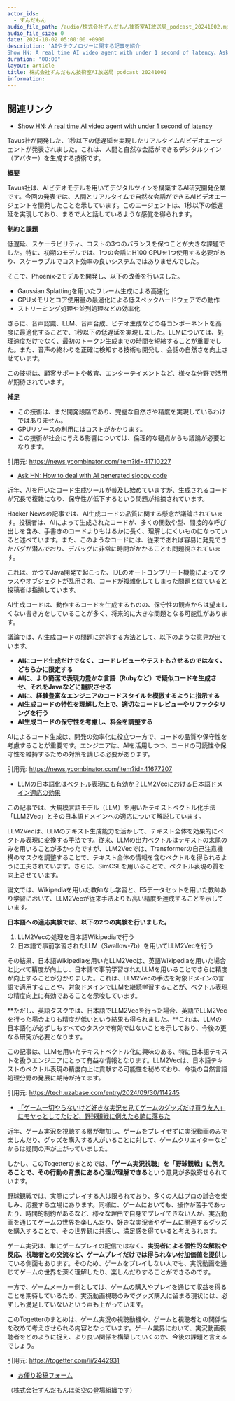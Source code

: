 ```yaml
---
actor_ids:
  - ずんだもん
audio_file_path: /audio/株式会社ずんだもん技術室AI放送局_podcast_20241002.mp3
audio_file_size: 0
date: 2024-10-02 05:00:00 +0900
description: 'AIやテクノロジーに関する記事を紹介  
Show HN: A real time AI video agent with under 1 second of latency、Ask HN: How to deal with AI generated sloppy code、LLMの日本語化はベクトル表現にも有効か？LLM2Vecにおける日本語ドメイン適応の効果、「ゲーム一切やらないけど好きな実況を見てゲームのグッズだけ買う友人」にモヤっとしてたけど、野球観戦に例えたら腑に落ちた'
duration: "00:00"
layout: article
title: 株式会社ずんだもん技術室AI放送局 podcast 20241002
information: 
---
```


## 関連リンク


- [Show HN: A real time AI video agent with under 1 second of latency](https://news.ycombinator.com/item?id=41710227)  


Tavus社が開発した、1秒以下の低遅延を実現したリアルタイムAIビデオエージェントが発表されました。これは、人間と自然な会話ができるデジタルツイン（アバター）を生成する技術です。

**概要**

Tavus社は、AIビデオモデルを用いてデジタルツインを構築するAI研究開発企業です。今回の発表では、人間とリアルタイムで自然な会話ができるAIビデオエージェントを開発したことを示しています。このエージェントは、1秒以下の低遅延を実現しており、まるで人と話しているような感覚を得られます。

**制約と課題**

低遅延、スケーラビリティ、コストの3つのバランスを保つことが大きな課題でした。特に、初期のモデルでは、1つの会話にH100 GPUを1つ使用する必要があり、スケーラブルでコスト効率の良いシステムではありませんでした。

そこで、Phoenix-2モデルを開発し、以下の改善を行いました。

- Gaussian Splattingを用いたフレーム生成による高速化
- GPUメモリとコア使用量の最適化による低スペックハードウェアでの動作
- ストリーミング処理や並列処理などの効率化

さらに、音声認識、LLM、音声合成、ビデオ生成などの各コンポーネントを高度に最適化することで、1秒以下の低遅延を実現しました。LLMについては、処理速度だけでなく、最初のトークン生成までの時間を短縮することが重要でした。また、音声の終わりを正確に検知する技術も開発し、会話の自然さを向上させています。

この技術は、顧客サポートや教育、エンターテイメントなど、様々な分野で活用が期待されています。


  
**補足**

-  この技術は、まだ開発段階であり、完璧な自然さや精度を実現しているわけではありません。
-  GPUリソースの利用にはコストがかかります。
-  この技術が社会に与える影響については、倫理的な観点からも議論が必要となります。




引用元: https://news.ycombinator.com/item?id=41710227


- [Ask HN: How to deal with AI generated sloppy code](https://news.ycombinator.com/item?id=41677207)  


近年、AIを用いたコード生成ツールが普及し始めていますが、生成されるコードが冗長で複雑になり、保守性が低下するという問題が指摘されています。

Hacker Newsの記事では、AI生成コードの品質に関する懸念が議論されています。投稿者は、AIによって生成されたコードが、多くの関数や型、間接的な呼び出しを含み、手書きのコードよりもはるかに長く、理解しにくいものになっていると述べています。また、このようなコードには、従来であれば容易に発見できたバグが潜んでおり、デバッグに非常に時間がかかることも問題視されています。

これは、かつてJava開発で起こった、IDEのオートコンプリート機能によってクラスやオブジェクトが乱用され、コードが複雑化してしまった問題と似ていると投稿者は指摘しています。

AI生成コードは、動作するコードを生成するものの、保守性の観点からは望ましくない書き方をしていることが多く、将来的に大きな問題となる可能性があります。

議論では、AI生成コードの問題に対処する方法として、以下のような意見が出ています。

* **AIにコード生成だけでなく、コードレビューやテストもさせるのではなく、どちらかに限定する**
* **AIに、より簡潔で表現力豊かな言語（Rubyなど）で疑似コードを生成させ、それをJavaなどに翻訳させる**
* **AIに、経験豊富なエンジニアのコードスタイルを模倣するように指示する**
* **AI生成コードの特性を理解した上で、適切なコードレビューやリファクタリングを行う**
* **AI生成コードの保守性を考慮し、料金を調整する**

AIによるコード生成は、開発の効率化に役立つ一方で、コードの品質や保守性を考慮することが重要です。エンジニアは、AIを活用しつつ、コードの可読性や保守性を維持するための対策を講じる必要があります。




引用元: https://news.ycombinator.com/item?id=41677207


- [LLMの日本語化はベクトル表現にも有効か？LLM2Vecにおける日本語ドメイン適応の効果](https://tech.uzabase.com/entry/2024/09/30/114245)  


この記事では、大規模言語モデル（LLM）を用いたテキストベクトル化手法「LLM2Vec」とその日本語ドメインへの適応について解説しています。

LLM2Vecは、LLMのテキスト生成能力を活かして、テキスト全体を効果的にベクトル表現に変換する手法です。従来、LLMの出力ベクトルはテキストの末尾のみを用いることが多かったですが、LLM2Vecでは、Transformerの自己注意機構のマスクを調整することで、テキスト全体の情報を含むベクトルを得られるように工夫されています。さらに、SimCSEを用いることで、ベクトル表現の質を向上させています。

論文では、Wikipediaを用いた教師なし学習と、E5データセットを用いた教師あり学習において、LLM2Vecが従来手法よりも高い精度を達成することを示しています。

**日本語への適応実験では、以下の2つの実験を行いました。**

1. LLM2Vecの処理を日本語Wikipediaで行う
2. 日本語で事前学習されたLLM（Swallow-7b）を用いてLLM2Vecを行う

その結果、日本語Wikipediaを用いたLLM2Vecは、英語Wikipediaを用いた場合と比べて精度が向上し、日本語で事前学習されたLLMを用いることでさらに精度が向上することが分かりました。これは、LLM2Vecの手法を対象ドメインの言語で適用することや、対象ドメインでLLMを継続学習することが、ベクトル表現の精度向上に有効であることを示唆しています。

**ただし、英語タスクでは、日本語でLLM2Vecを行った場合、英語でLLM2Vecを行った場合よりも精度が低いという結果も得られました。**これは、LLMの日本語化が必ずしもすべてのタスクで有効ではないことを示しており、今後の更なる研究が必要となります。


この記事は、LLMを用いたテキストベクトル化に興味のある、特に日本語テキストを扱うエンジニアにとって有益な情報となります。LLM2Vecは、日本語テキストのベクトル表現の精度向上に貢献する可能性を秘めており、今後の自然言語処理分野の発展に期待が持てます。 


引用元: https://tech.uzabase.com/entry/2024/09/30/114245


- [「ゲーム一切やらないけど好きな実況を見てゲームのグッズだけ買う友人」にモヤっとしてたけど、野球観戦に例えたら腑に落ちた](https://togetter.com/li/2442931)  


近年、ゲーム実況を視聴する層が増加し、ゲームをプレイせずに実況動画のみで楽しんだり、グッズを購入する人がいることに対して、ゲームクリエイターなどからは疑問の声が上がっていました。

しかし、このTogetterのまとめでは、**「ゲーム実況視聴」を「野球観戦」に例えることで、その行動の背景にある心理が理解できる**という意見が多数寄せられています。

野球観戦では、実際にプレイする人は限られており、多くの人はプロの試合を楽しみ、応援する立場にあります。同様に、ゲームにおいても、操作が苦手であったり、時間的制約があるなど、様々な理由で自身でプレイできない人が、実況動画を通じてゲームの世界を楽しんだり、好きな実況者やゲームに関連するグッズを購入することで、その世界観に共感し、満足感を得ていると考えられます。

ゲーム実況は、単にゲームプレイの配信ではなく、**実況者による個性的な解説や反応、視聴者との交流など、ゲームプレイだけでは得られない付加価値を提供**している側面もあります。そのため、ゲームをプレイしない人でも、実況動画を通じてゲームの世界を深く理解したり、楽しんだりすることができるのです。

一方で、ゲームメーカー側としては、ゲームの購入やプレイを通じて収益を得ることを期待しているため、実況動画視聴のみでグッズ購入に留まる現状には、必ずしも満足していないという声も上がっています。

このTogetterのまとめは、ゲーム実況の視聴動機や、ゲームと視聴者との関係性を改めて考えさせられる内容となっています。ゲーム業界において、実況動画視聴者をどのように捉え、より良い関係を構築していくのか、今後の課題と言えるでしょう。 


引用元: https://togetter.com/li/2442931



- [お便り投稿フォーム](https://forms.gle/ffg4JTfqdiqK62qf9)

（株式会社ずんだもんは架空の登場組織です）
